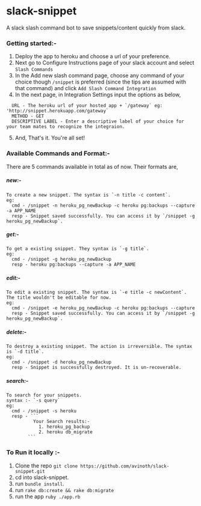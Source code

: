 # slack-snippet

A slack slash command bot to save snippets/content quickly from slack.

### Getting started:-

1. Deploy the app to heroku and choose a url of your preference.
2. Next go to Configure Instructions page of your slack account and select `Slash Commands`
3. In the Add new slash command page, choose any command of  your choice though `/snippet` is preferred (since the tips are assumed with that command) and click `Add Slash Command Integration`
4. In the next page, in Integration Settings input the options as below,

  ```
    URL - The heroku url of your hosted app + `/gateway` eg: 'http://snippet.herokuapp.com/gateway`
    METHOD - GET
    DESCRIPTIVE LABEL - Enter a descriptive label of your choice for your team mates to recognize the integraion.
  ```
  
5. And, That's it. You're all set!


### Available Commands and Format:-

There are 5 commands available in total as of now. Their formats are,

##### new:-
    To create a new snippet. The syntax is `-n title -c content`.
    eg: 
      cmd - /snippet -n heroku_pg_newBackup -c heroku pg:backups --capture -a APP_NAME
      resp - Snippet saved successfully. You can access it by `/snippet -g heroku_pg_newBackup`.

##### get:-
    To get a existing snippet. They syntax is `-g title`.
    eg:
      cmd - /snippet -g heroku_pg_newBackup
      resp - heroku pg:backups --capture -a APP_NAME
      
##### edit:-
    To edit a existing snippet. The syntax is `-e title -c newContent`. The title wouldn't be editable for now.
    eg: 
      cmd - /snippet -e heroku_pg_newBackup -c heroku pg:backups --capture
      resp - Snippet saved successfully. You can access it by `/snippet -g heroku_pg_newBackup`.

##### delete:-
    To destroy a existing snippet. The action is irreversible. The syntax is `-d title`.
    eg:
      cmd - /snippet -d heroku_pg_newBackup
      resp - Snippet is successfully destroyed. It is un-recoverable.

##### search:-
    To search for your snippets.
    syntax :- `-s query`
    eg:
      cmd - /snippet -s heroku
      resp - ```
              Your Search results:-
                1. heroku_pg_backup
                2. heroku db_migrate
            ```


### To Run it locally :-
1. Clone the repo `git clone https://github.com/avinoth/slack-snippet.git`
2. cd into slack-snippet.
3. run `bundle install`.
4. run `rake db:create && rake db:migrate`
5. run the app `ruby ./app.rb`
